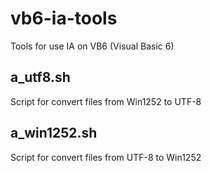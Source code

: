 # vb6-ia-tools
Tools for use IA on VB6 (Visual Basic 6)

## a_utf8.sh
Script for convert files from Win1252 to UTF-8

## a_win1252.sh
Script for convert files from UTF-8 to Win1252
